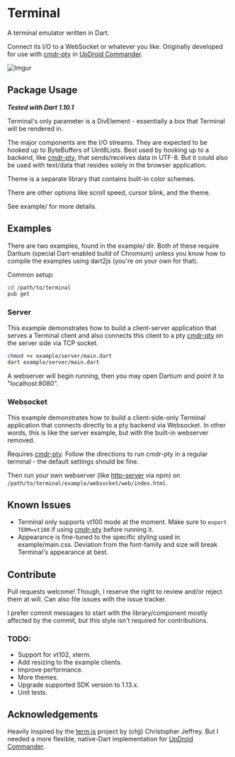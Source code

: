 # Terminal

A terminal emulator written in Dart.

Connect its I/O to a WebSocket or whatever you like. Originally developed for use with [cmdr-pty] in [UpDroid Commander].

![Imgur](http://i.imgur.com/Bz8St7a.gif)

## Package Usage

***Tested with Dart 1.10.1***

Terminal's only parameter is a DivElement - essentially a box that Terminal will be rendered in.

The major components are the I/O streams. They are expected to be hooked up to ByteBuffers of Uint8Lists. Best used by hooking up to a backend, like [cmdr-pty], that sends/receives data in UTF-8. But it could also be used with text/data that resides solely in the browser application.

Theme is a separate library that contains built-in color schemes.

There are other options like scroll speed, cursor blink, and the theme.

See example/ for more details.

## Examples

There are two examples, found in the example/ dir. Both of these require Dartium (special Dart-enabled build of Chromium) unless you know how to compile the examples using dart2js (you're on your own for that).

Common setup:
```bash
cd /path/to/terminal
pub get
```

### Server

This example demonstrates how to build a client-server application that serves a Terminal client and also connects this client to a pty [cmdr-pty] on the server side via TCP socket.

```bash
chmod +x example/server/main.dart
dart example/server/main.dart
```

A webserver will begin running, then you may open Dartium and point it to "localhost:8080".

### Websocket

This example demonstrates how to build a client-side-only Terminal application that connects directly to a pty backend via Websocket. In other words, this is like the server example, but with the built-in webserver removed.

Requires [cmdr-pty]. Follow the directions to run cmdr-pty in a regular terminal - the default settings should be fine.

Then run your own webserver (like [http-server] via npm) on `/path/to/terminal/example/websocket/web/index.html`.

## Known Issues

- Terminal only supports vt100 mode at the moment. Make sure to `export TERM=vt100` if using [cmdr-pty] before running it.
- Appearance is fine-tuned to the specific styling used in example/main.css. Deviation from the font-family and size will break Terminal's appearance at best.

## Contribute

Pull requests welcome! Though, I reserve the right to review and/or reject them at will.
Can also file issues with the issue tracker.

I prefer commit messages to start with the library/component mostly affected by the commit, but this style isn't required for contributions.

### TODO:

- Support for vt102, xterm.
- Add resizing to the example clients.
- Improve performance.
- More themes.
- Upgrade supported SDK version to 1.13.x.
- Unit tests.

## Acknowledgements

Heavily inspired by the [term.js] project by (chjj) Christopher Jeffrey. But I needed a more flexible, native-Dart implementation for [UpDroid Commander].

[cmdr-pty]: https://github.com/updroidinc/cmdr-pty/
[UpDroid Commander]: http://updroid.com/upcom/
[term.js]: https://github.com/chjj/term.js/
[http-server]: https://www.npmjs.com/package/http-server
